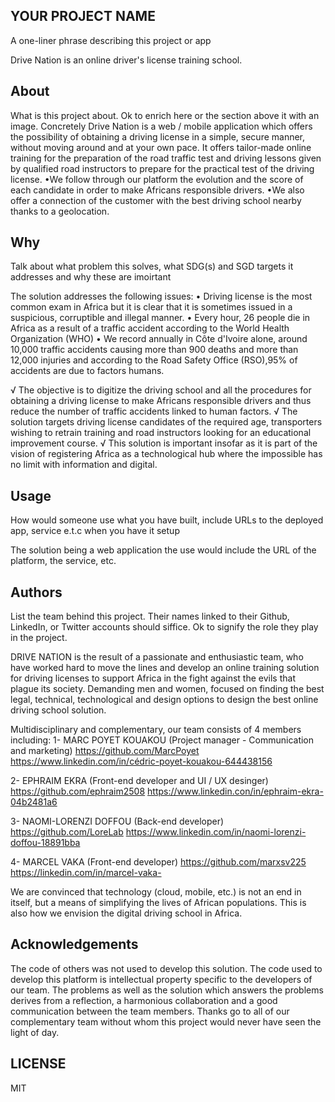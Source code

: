## YOUR PROJECT NAME

A one-liner phrase describing this project or app

Drive Nation is an online driver's license training school.

## About

What is this project about. Ok to enrich here or the section above it with an image. 
Concretely Drive Nation is a web / mobile application which offers the possibility of obtaining a driving license in a simple, secure manner, without moving around and at your own pace.  It offers tailor-made online training for the preparation of the road traffic test and driving lessons given by qualified road instructors to prepare for the practical test of the driving license.
•We follow through our platform the evolution and the score of each candidate in order to make Africans responsible drivers.
•We also offer a connection of the customer with the best driving school nearby thanks to a geolocation. 


## Why

Talk about what problem this solves, what SDG(s) and SGD targets it addresses and why these are imoirtant

The solution addresses the following issues:
• Driving license is the most common exam in Africa but it is clear that it is sometimes issued in a suspicious, corruptible and illegal manner.
• Every hour, 26 people die in Africa as a result of a traffic accident according to the World Health Organization (WHO)
• We record annually in Côte d'Ivoire alone, around 10,000 traffic accidents causing more than 900 deaths and more than 12,000 injuries and according to the Road Safety Office (RSO),95% of accidents are due to factors humans.

 √ The objective is to digitize the driving school and all the procedures for obtaining a driving license to make Africans responsible drivers and thus reduce the number of traffic accidents linked to human factors.
 √ The solution targets driving license candidates of the required age, transporters wishing to retrain training and road instructors looking for an educational improvement course.
 √ This solution is important insofar as it is part of the vision of registering Africa as a technological hub where the impossible has no limit with information and digital.

## Usage
 How would someone use what you have built, include URLs to the deployed app, service e.t.c when you have it setup

The solution being a web application the use would include the URL of the platform, the service, etc.

## Authors

List the team behind this project. Their names linked to their Github, LinkedIn, or Twitter accounts should siffice. Ok to signify the role they play in the project.

DRIVE NATION is the result of a passionate and enthusiastic team, who have worked hard to move the lines and develop an online training solution for driving licenses to support Africa in the fight against the evils that plague its society.  Demanding men and women, focused on finding the best legal, technical, technological and design options to design the best online driving school solution.

 Multidisciplinary and complementary, our team consists of 4 members including:
 1- MARC POYET KOUAKOU (Project manager - Communication and marketing)
https://github.com/MarcPoyet
https://www.linkedin.com/in/cédric-poyet-kouakou-644438156

 2- EPHRAIM EKRA (Front-end developer and UI / UX desinger)
https://github.com/ephraim2508
https://www.linkedin.con/in/ephraim-ekra-04b2481a6

 3- NAOMI-LORENZI DOFFOU (Back-end developer)
https://github.com/LoreLab
https://www.linkedin.com/in/naomi-lorenzi-doffou-18891bba

 4- MARCEL VAKA (Front-end developer)
https://github.com/marxsv225
https://linkedin.com/in/marcel-vaka-

 We are convinced that technology (cloud, mobile, etc.) is not an end in itself, but a means of simplifying the lives of African populations.  This is also how we envision the digital driving school in Africa.


## Acknowledgements

The code of others was not used to develop this solution.  The code used to develop this platform is intellectual property specific to the developers of our team.  The problems as well as the solution which answers the problems derives from a reflection, a harmonious collaboration and a good communication between the team members.  Thanks go to all of our complementary team without whom this project would never have seen the light of day.

## LICENSE
MIT
